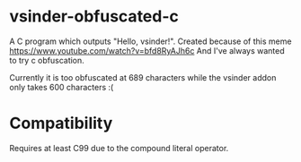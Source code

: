 # vsinder-obfuscated-c
A C program which outputs "Hello, vsinder!".
Created because of this meme https://www.youtube.com/watch?v=bfd8RyAJh6c
And I've always wanted to try c obfuscation.

Currently it is too obfuscated at 689 characters while the vsinder addon only takes 600 characters :(

# Compatibility
Requires at least C99 due to the compound literal operator.